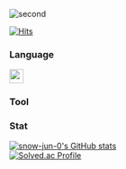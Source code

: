 ![second](https://github.com/user-attachments/assets/2fd79ac1-07f4-4802-91c3-8cd31a3e3378)


[![Hits](https://hits.seeyoufarm.com/api/count/incr/badge.svg?url=https%3A%2F%2Fsnow-jun-0.github.io%2Fsnow-jun-0%2F&count_bg=%2379C83D&title_bg=%23555555&icon=adobeillustrator.svg&icon_color=%23E7E7E7&title=Visits&edge_flat=false)](https://hits.seeyoufarm.com)

### Language
<p>
  <!-- Python 배지 -->
  <img src="https://img.shields.io/badge/Python-3776AB?style=flat-square&logo=python&logoColor=white" height="25"/>
</p>

### Tool

<p>

</p>

### Stat

[![snow-jun-0's GitHub stats](https://github-readme-stats.vercel.app/api?username=snow-jun-0&show_icons=true&theme=highcontrast)](https://github.com/anuraghazra/github-readme-stats)
<br />
[![Solved.ac Profile](http://mazassumnida.wtf/api/v2/generate_badge?boj=wjo8703)](https://solved.ac/wjo8703/)














<!--
**snow-jun-0/snow-jun-0** is a ✨ _special_ ✨ repository because its `README.md` (this file) appears on your GitHub profile.
-->
